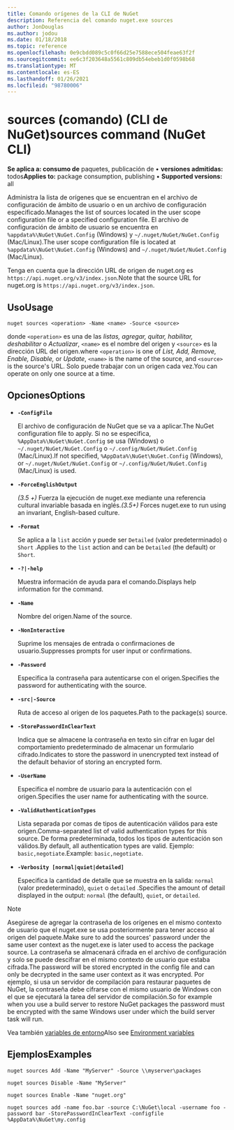 ```yaml
---
title: Comando orígenes de la CLI de NuGet
description: Referencia del comando nuget.exe sources
author: JonDouglas
ms.author: jodou
ms.date: 01/18/2018
ms.topic: reference
ms.openlocfilehash: 0e9cbdd089c5c0f66d25e7588ece504feae63f2f
ms.sourcegitcommit: ee6c3f203648a5561c809db54ebeb1d0f0598b68
ms.translationtype: MT
ms.contentlocale: es-ES
ms.lasthandoff: 01/26/2021
ms.locfileid: "98780006"
---
```

# <a name="sources-command-nuget-cli"></a><span data-ttu-id="857cd-103">sources (comando) (CLI de NuGet)</span><span class="sxs-lookup"><span data-stu-id="857cd-103">sources command (NuGet CLI)</span></span>

<span data-ttu-id="857cd-104">**Se aplica a: consumo de** paquetes, publicación de &bullet; **versiones admitidas:** todos</span><span class="sxs-lookup"><span data-stu-id="857cd-104">**Applies to:** package consumption, publishing &bullet; **Supported versions:** all</span></span>

<span data-ttu-id="857cd-105">Administra la lista de orígenes que se encuentran en el archivo de configuración de ámbito de usuario o en un archivo de configuración especificado.</span><span class="sxs-lookup"><span data-stu-id="857cd-105">Manages the list of sources located in the user scope configuration file or a specified configuration file.</span></span> <span data-ttu-id="857cd-106">El archivo de configuración de ámbito de usuario se encuentra en `%appdata%\NuGet\NuGet.Config` (Windows) y `~/.nuget/NuGet/NuGet.Config` (Mac/Linux).</span><span class="sxs-lookup"><span data-stu-id="857cd-106">The user scope configuration file is located at `%appdata%\NuGet\NuGet.Config` (Windows) and `~/.nuget/NuGet/NuGet.Config` (Mac/Linux).</span></span>

<span data-ttu-id="857cd-107">Tenga en cuenta que la dirección URL de origen de nuget.org es `https://api.nuget.org/v3/index.json`.</span><span class="sxs-lookup"><span data-stu-id="857cd-107">Note that the source URL for nuget.org is `https://api.nuget.org/v3/index.json`.</span></span>

## <a name="usage"></a><span data-ttu-id="857cd-108">Uso</span><span class="sxs-lookup"><span data-stu-id="857cd-108">Usage</span></span>

```cli
nuget sources <operation> -Name <name> -Source <source>
```

<span data-ttu-id="857cd-109">donde `<operation>` es una de las *listas, agregar, quitar, habilitar, deshabilitar* o *Actualizar*, `<name>` es el nombre del origen y `<source>` es la dirección URL del origen.</span><span class="sxs-lookup"><span data-stu-id="857cd-109">where `<operation>` is one of *List, Add, Remove, Enable, Disable,* or *Update*, `<name>` is the name of the source, and `<source>` is the source's URL.</span></span> <span data-ttu-id="857cd-110">Solo puede trabajar con un origen cada vez.</span><span class="sxs-lookup"><span data-stu-id="857cd-110">You can operate on only one source at a time.</span></span>

## <a name="options"></a><span data-ttu-id="857cd-111">Opciones</span><span class="sxs-lookup"><span data-stu-id="857cd-111">Options</span></span>

- **`-ConfigFile`**

  <span data-ttu-id="857cd-112">El archivo de configuración de NuGet que se va a aplicar.</span><span class="sxs-lookup"><span data-stu-id="857cd-112">The NuGet configuration file to apply.</span></span> <span data-ttu-id="857cd-113">Si no se especifica, `%AppData%\NuGet\NuGet.Config` se usa (Windows) o `~/.nuget/NuGet/NuGet.Config` o `~/.config/NuGet/NuGet.Config` (Mac/Linux).</span><span class="sxs-lookup"><span data-stu-id="857cd-113">If not specified, `%AppData%\NuGet\NuGet.Config` (Windows), or `~/.nuget/NuGet/NuGet.Config` or `~/.config/NuGet/NuGet.Config` (Mac/Linux) is used.</span></span>

- **`-ForceEnglishOutput`**

  <span data-ttu-id="857cd-114">*(3.5 +)* Fuerza la ejecución de nuget.exe mediante una referencia cultural invariable basada en inglés.</span><span class="sxs-lookup"><span data-stu-id="857cd-114">*(3.5+)* Forces nuget.exe to run using an invariant, English-based culture.</span></span>

- **`-Format`**

  <span data-ttu-id="857cd-115">Se aplica a la `list` acción y puede ser `Detailed` (valor predeterminado) o `Short` .</span><span class="sxs-lookup"><span data-stu-id="857cd-115">Applies to the `list` action and can be `Detailed` (the default) or `Short`.</span></span>

- **`-?|-help`**

  <span data-ttu-id="857cd-116">Muestra información de ayuda para el comando.</span><span class="sxs-lookup"><span data-stu-id="857cd-116">Displays help information for the command.</span></span>

- **`-Name`**

  <span data-ttu-id="857cd-117">Nombre del origen.</span><span class="sxs-lookup"><span data-stu-id="857cd-117">Name of the source.</span></span>

- **`-NonInteractive`**

  <span data-ttu-id="857cd-118">Suprime los mensajes de entrada o confirmaciones de usuario.</span><span class="sxs-lookup"><span data-stu-id="857cd-118">Suppresses prompts for user input or confirmations.</span></span>

- **`-Password`**

  <span data-ttu-id="857cd-119">Especifica la contraseña para autenticarse con el origen.</span><span class="sxs-lookup"><span data-stu-id="857cd-119">Specifies the password for authenticating with the source.</span></span>

- **`-src|-Source`**

  <span data-ttu-id="857cd-120">Ruta de acceso al origen de los paquetes.</span><span class="sxs-lookup"><span data-stu-id="857cd-120">Path to the package(s) source.</span></span>

- **`-StorePasswordInClearText`**

  <span data-ttu-id="857cd-121">Indica que se almacene la contraseña en texto sin cifrar en lugar del comportamiento predeterminado de almacenar un formulario cifrado.</span><span class="sxs-lookup"><span data-stu-id="857cd-121">Indicates to store the password in unencrypted text instead of the default behavior of storing an encrypted form.</span></span>

- **`-UserName`**

  <span data-ttu-id="857cd-122">Especifica el nombre de usuario para la autenticación con el origen.</span><span class="sxs-lookup"><span data-stu-id="857cd-122">Specifies the user name for authenticating with the source.</span></span>

- **`-ValidAuthenticationTypes`**

  <span data-ttu-id="857cd-123">Lista separada por comas de tipos de autenticación válidos para este origen.</span><span class="sxs-lookup"><span data-stu-id="857cd-123">Comma-separated list of valid authentication types for this source.</span></span> <span data-ttu-id="857cd-124">De forma predeterminada, todos los tipos de autenticación son válidos.</span><span class="sxs-lookup"><span data-stu-id="857cd-124">By default, all authentication types are valid.</span></span> <span data-ttu-id="857cd-125">Ejemplo: `basic,negotiate`.</span><span class="sxs-lookup"><span data-stu-id="857cd-125">Example: `basic,negotiate`.</span></span>

- **`-Verbosity [normal|quiet|detailed]`**

  <span data-ttu-id="857cd-126">Especifica la cantidad de detalle que se muestra en la salida: `normal` (valor predeterminado), `quiet` o `detailed` .</span><span class="sxs-lookup"><span data-stu-id="857cd-126">Specifies the amount of detail displayed in the output: `normal` (the default), `quiet`, or `detailed`.</span></span>

> [!Note]
> <span data-ttu-id="857cd-127">Asegúrese de agregar la contraseña de los orígenes en el mismo contexto de usuario que el nuget.exe se usa posteriormente para tener acceso al origen del paquete.</span><span class="sxs-lookup"><span data-stu-id="857cd-127">Make sure to add the sources' password under the same user context as the nuget.exe is later used to access the package source.</span></span> <span data-ttu-id="857cd-128">La contraseña se almacenará cifrada en el archivo de configuración y solo se puede descifrar en el mismo contexto de usuario que estaba cifrada.</span><span class="sxs-lookup"><span data-stu-id="857cd-128">The password will be stored encrypted in the config file and can only be decrypted in the same user context as it was encrypted.</span></span> <span data-ttu-id="857cd-129">Por ejemplo, si usa un servidor de compilación para restaurar paquetes de NuGet, la contraseña debe cifrarse con el mismo usuario de Windows con el que se ejecutará la tarea del servidor de compilación.</span><span class="sxs-lookup"><span data-stu-id="857cd-129">So for example when you use a build server to restore NuGet packages the password must be encrypted with the same Windows user under which  the build server task will run.</span></span>

<span data-ttu-id="857cd-130">Vea también [variables de entorno](cli-ref-environment-variables.md)</span><span class="sxs-lookup"><span data-stu-id="857cd-130">Also see [Environment variables](cli-ref-environment-variables.md)</span></span>

## <a name="examples"></a><span data-ttu-id="857cd-131">Ejemplos</span><span class="sxs-lookup"><span data-stu-id="857cd-131">Examples</span></span>

```cli
nuget sources Add -Name "MyServer" -Source \\myserver\packages

nuget sources Disable -Name "MyServer"

nuget sources Enable -Name "nuget.org"

nuget sources add -name foo.bar -source C:\NuGet\local -username foo -password bar -StorePasswordInClearText -configfile %AppData%\NuGet\my.config
```
